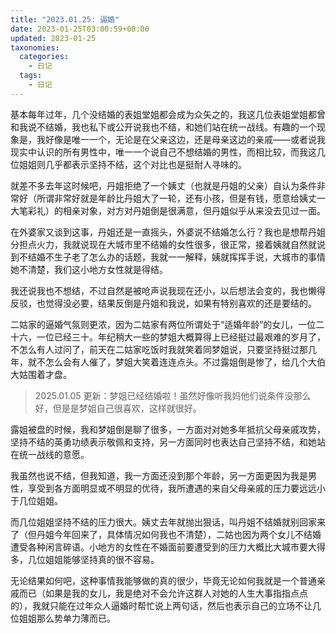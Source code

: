 ```yaml
---
title: "2023.01.25: 逼婚"
date: 2023-01-25T03:00:59+08:00
updated: 2023-01-25
taxonomies:
  categories:
    - 日记
  tags:
    - 日记
---
```


基本每年过年，几个没结婚的表姐堂姐都会成为众矢之的，我这几位表姐堂姐都曾和我说不结婚，我也私下或公开说我也不结，和她们站在统一战线。有趣的一个现象是，我好像是唯一一个，无论是在父亲这边，还是母亲这边的亲戚——或者说我现实中认识的所有男性中，唯一一个说自己不想结婚的男性，而相比较，而我这几位姐姐则几乎都表示坚持不结，这个对比也是挺耐人寻味的。

就差不多去年这时候吧，丹姐拒绝了一个姨丈（也就是丹姐的父亲）自认为条件非常好（所谓非常好就是年龄比丹姐大了一轮，还有小孩，但是有钱，愿意给姨丈一大笔彩礼）的相亲对象，对方对丹姐倒是很满意，但丹姐似乎从来没去见过一面。

在外婆家又谈到这事，丹姐还是一直摇头，外婆说不结婚怎么行？我也是想帮丹姐分担点火力，我就说现在大城市里不结婚的女性很多，很正常，接着姨就自然就说到不结婚不生子老了怎么办的话题，我就一一解释，姨就挥挥手说，大城市的事情她不清楚，我们这小地方女性就是得结。

我还说我也不想结，不过自然是被呛声说我现在还小，以后想法会变的，我也懒得反驳，也觉得没必要，结果反倒是丹姐和我说，如果有特别喜欢的还是要结的。

二姑家的逼婚气氛则更浓，因为二姑家有两位所谓处于“适婚年龄”的女儿，一位二十六，一位已经三十。年纪稍大一些的梦姐大概算得上已经挺过最艰难的岁月了，不怎么有人过问了，前天在二姑家吃饭时我就笑着同梦姐说，只要坚持挺过那几年，就不怎么会有人催了，梦姐大笑着连连点头。不过露姐倒是惨了，给几个大伯大姑围着才盘。

> 2025.01.05 更新：梦姐已经结婚啦！虽然好像听我妈他们说条件没那么好，但是是梦姐自己很喜欢，这样就很好。

露姐被盘的时候，我和梦姐倒是聊了很多，一方面对对她多年抵抗父母亲戚攻势，坚持不结的英勇功绩表示敬佩和支持，另一方面同时也表达自己坚持不结，和她站在统一战线的意愿。

我虽然也说不结，但我知道，我一方面还没到那个年龄，另一方面更因为我是男性，享受到各方面明显或不明显的优待，我所遭遇的来自父母亲戚的压力要远远小于几位姐姐。

而几位姐姐坚持不结的压力很大。姨丈去年就抛出狠话，叫丹姐不结婚就别回家来了（但丹姐今年回来了，具体情况如何我也不清楚），二姑也因为两个女儿不结婚遭受各种闲言碎语。小地方的女性在不婚面前要遭受到的压力大概比大城市要大得多，几位姐姐能够坚持真的很不容易。

无论结果如何吧，这种事情我能够做的真的很少，毕竟无论如何我就是一个普通亲戚而已（如果是我的女儿，我是绝对不会允许这群人对她的人生大事指指点点的），我就只能在过年众人逼婚时帮忙说上两句话，然后也表示自己的立场不让几位姐姐那么势单力薄而已。